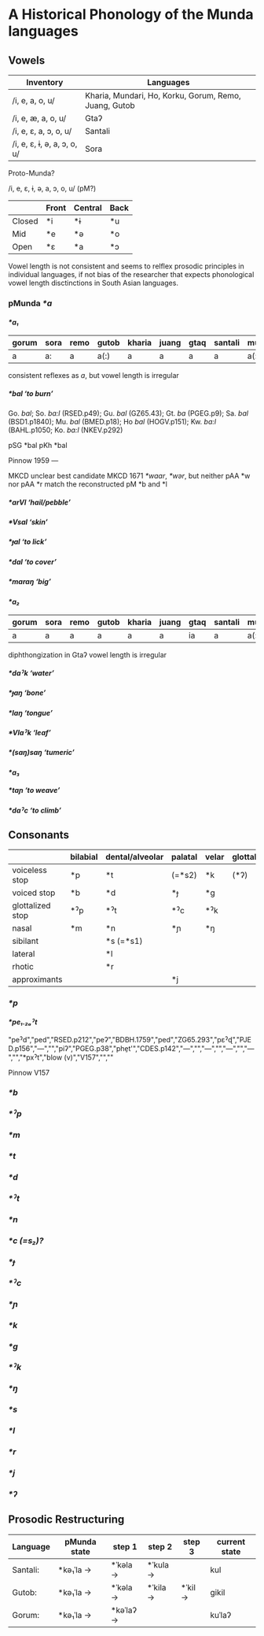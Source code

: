 # A Historical Phonology of the Munda languages

## Vowels
|Inventory|Languages|
|---------|---------|
|/i, e, a, o, u/|Kharia, Mundari, Ho, Korku, Gorum, Remo, Juang, Gutob|
|/i, e, æ, a, o, u/|Gtaʔ|
|/i, e, ɛ, a, ɔ, o, u/|Santali|
|/i, e, ɛ, ɨ, ə, a, ɔ, o, u/|Sora|

Proto-Munda?

/i, e, ɛ, ɨ, ə, a, ɔ, o, u/ (pM?)

|        | Front | Central | Back |
| ------ | ----- | ------- | ---- |
| Closed |  \*i  |   \*ɨ   |  \*u |
| Mid    |  \*e  |   \*ə   |  \*o |
| Open   |  \*ɛ  |   \*a   |  \*ɔ |

Vowel length is not consistent and seems to relflex prosodic principles in individual languages, if not bias of the researcher that expects phonological vowel length disctinctions in South Asian languages.

### pMunda _\*a_

#### _\*a₁_

|gorum|sora|remo|gutob|kharia|juang|gtaq|santali|mundari|ho|korwa|korku|
|-----|----|----|-----|------|-----|----|-------|-------|--|-----|-----|
|a|a:|a|a(:)|a|a|a|a|a(:)|a|a(:)|a(:)|

consistent reflexes as _a_, but vowel length is irregular

##### _\*bal_ ‘to burn’

Go. _bal_; So. _ba:l_ (RSED.p49); Gu. _bal_ (GZ65.43); Gt. _ba_ (PGEG.p9); Sa. _bal_ (BSD1.p1840); Mu. _bal_ (BMED.p18); Ho _bal_ (HOGV.p151); Kw. _ba:l_ (BAHL.p1050; Ko. _ba:l_ (NKEV.p292)

pSG \*bal
pKh \*bal

Pinnow 1959 —

MKCD unclear best candidate MKCD 1671 _\*waar_, _\*wər_, but neither pAA \*w nor pAA \*r match the reconstructed pM \*b and \*l 

##### _\*arVl_ ‘hail/pebble’

##### _\*Vsal_ ‘skin’

##### _\*ɟal_ ‘to lick’

##### _\*dal_ ‘to cover’

##### _\*maraŋ_ ‘big’


#### _\*a₂_

|gorum|sora|remo|gutob|kharia|juang|gtaq|santali|mundari|ho|korwa|korku|
|-----|----|----|-----|------|-----|----|-------|-------|--|-----|-----|
|a|a|a|a|a|a|ia|a|a(:)|a(:)|a(:)|a|

diphthongization in Gtaʔ vowel length is irregular

##### _\*daˀk_ ‘water’

##### _\*ɟaŋ_ ‘bone’

##### _\*laŋ_ ‘tongue’

##### _\*Vlaˀk_ ‘leaf’

##### _\*(saŋ)saŋ_ ‘tumeric’

#### _\*a₃_

##### _\*taɲ_ ‘to weave’

##### _\*daˀc_ ‘to climb’


## Consonants

|                  | bilabial | dental/alveolar | palatal | velar | glottal |
| ---------------- | -------- | --------------- | ------- | ----- | ------- |
| voiceless stop   | \*p      | \*t             | (=\*s2) | \*k   | (\*ʔ)   |
| voiced stop      | \*b      | \*d             | \*ɟ     | \*g   |         |
| glottalized stop | \*ˀp     | \*ˀt            | \*ˀc    | \*ˀk  |         |
| nasal            | \*m      | \*n             | \*ɲ     | \*ŋ   |         |
| sibilant         |          | \*s (=\*s1)     |         |       |         |
| lateral          |          | \*l             |         |       |         |
| rhotic           |          | \*r             |         |       |         |
| approximants     |          |                 |  \*j    |       |         |

### _\*p_

#### _\*pe₁.₂ₐˀt_

"peˀd","ped","RSED.p212","peʔ","BDBH.1759","ped","ZG65.293","pɛˀɖ","PJED.p156","—","","piʔ","PGEG.p38","phe̠t'","CDES.p142","—","","—","","—","","—","","*pxˀt","blow (v)","V157","",""

Pinnow V157

### _\*b_

### _\*ˀp_

### _\*m_

### _\*t_

### _\*d_

### _\*ˀt_

### _\*n_

### _\*c (=s₂)?_

### _\*ɟ_

### _\*ˀc_

### _\*ɲ_

### _\*k_

### _\*g_

### _\*ˀk_

### _\*ŋ_

### _\*s_
### _\*l_
### _\*r_
### _\*j_
### _\*ʔ_

## Prosodic Restructuring

| Language | pMunda state | step 1    | step 2   | step 3  | current state |
| -------- | ------------ | --------- | -------- | ------- | ------------- |
| Santali: | *kə₁ˈla →    | *ˈkəla →  | *ˈkula → |         | kul           |
| Gutob:   | *kə₁ˈla →    | *ˈkəla →  | *ˈkila → | *ˈkil → | gikil         |
| Gorum:   | *kə₁ˈla →    | *kəˈlaʔ → |          |         | kuˈlaʔ        |
